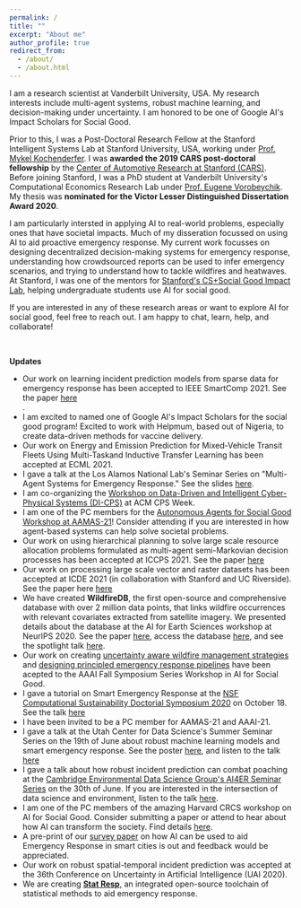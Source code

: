 ```yaml
---
permalink: /
title: ""
excerpt: "About me"
author_profile: true
redirect_from: 
  - /about/
  - /about.html
---
```


I am a research scientist at Vanderbilt University, USA. My research interests include multi-agent systems, robust machine learning, and decision-making under uncertainty. I am honored to be one of Google AI's Impact Scholars for Social Good.

Prior to this, I was a Post-Doctoral Research Fellow at the Stanford Intelligent Systems Lab at Stanford University, USA, working under [Prof. Mykel Kochenderfer](https://engineering.stanford.edu/people/mykel-kochenderfer).  I was <b>awarded the 2019 CARS post-doctoral fellowship</b> by the [Center of Automotive Research at Stanford (CARS)](https://cars.stanford.edu/). Before joining Stanford, I was a PhD student at Vanderbilt University's Computational Economics Research Lab under [Prof. Eugene Vorobeychik](https://vorobeychik.com/). My thesis was <b>nominated for the Victor Lesser Distinguished Dissertation Award 2020</b>.  

I am particularly intersted in applying AI to real-world problems, especially ones that have societal impacts. Much of my disseration focussed on using AI to aid proactive emergency response. My current work focusses on designing decentralized decision-making systems for emergency response, understanding how crowdsourced reports can be used to infer emergency scenarios, and trying to understand how to tackle wildfires and heatwaves. At Stanford, I was one of the mentors for [Stanford's CS+Social Good Impact Lab](https://cs4good.com/), helping undergraduate students use AI for social good. 

If you are interested in any of these research areas or want to explore AI for social good, feel free to reach out. I am happy to chat, learn, help, and collaborate!

<br>

<b>Updates</b>

<ul>
    <li> Our work on learning incident prediction models from sparse data for emergency response has been accepted to IEEE SmartComp 2021. See the paper <a href="https://arxiv.org/abs/2106.08307">here</a></li>.
    <li> I am excited to named one of Google AI's Impact Scholars for the social good program! Excited to work with Helpmum, based out of Nigeria, to create data-driven methods for vaccine delivery. 
    <li>Our work on Energy and Emission Prediction for Mixed-Vehicle Transit Fleets Using Multi-Taskand Inductive Transfer Learning has been accepted at ECML 2021.</li>
    <li>I gave a talk at the Los Alamos National Lab's Seminar Series on "Multi-Agent Systems for Emergency Response." See the slides <a href="https://ayanmukhopadhyay.github.io/files/talks/MultiAgentEmergency.pdf">here</a>.</li>
    <li>I am co-organizing the <a href="https://cpsiotdata.github.io/">Workshop on Data-Driven and Intelligent Cyber-Physical Systems (DI-CPS)</a> at ACM CPS Week.</li>
    <li>I am one of the PC members for the <a href="https://amulyayadav.github.io/aasg2021/">Autonomous Agents for Social Good Workshop at AAMAS-21</a>! Consider attending if you are interested in how agent-based systems can help solve societal problems.</li>
    <li>Our work on using hierarchical planning to solve large scale resource allocation problems formulated as multi-agent semi-Markovian decision processes has been accepted at ICCPS 2021. See the paper <a href="https://ayanmukhopadhyay.github.io/files/iccps21.pdf">here</a></li>
    <li>Our work on processing large scale vector and raster datasets has been accepted at ICDE 2021 (in collaboration with Stanford and UC Riverside). See the paper here <a href="https://ayanmukhopadhyay.github.io/files/icde21.pdf">here</a></li>
    <li> We have created <b>WildfireDB</b>, the first open-source and comprehensive database with over 2 million data points, that links wildfire occurrences with relevant covariates extracted from satellite imagery. We presented details about the database at the AI for Earth Sciences workshop at NeurIPS 2020. See the paper <a href="https://ayanmukhopadhyay.github.io/files/neurips20.pdf">here</a>, access the database <a href="https://wildfire-modeling.github.io/">here</a>, and see the spotlight talk <a href="https://slideslive.com/38941714/wildfiredb-a-spatiotemporal-dataset-combining-wildfire-occurrence-with-relevant-covariates">here</a>.</li>
    <li> Our work on creating <a href="https://ayanmukhopadhyay.github.io/files/aaai_wildfire.pdf">uncertainty aware wildfire management strategies</a> and <a href="https://ayanmukhopadhyay.github.io/files/aaai_erm.pdf">designing principled emergency response pipelines</a> have been acepted to the AAAI Fall Symposium Series Workshop in AI for Social Good.</li>
    <li> I gave a tutorial on Smart Emergency Response at the <a href="http://www.compsust.net/compsust-2020/">NSF Computational Sustainability Doctorial Symposium 2020</a> on October 18. See the talk <a href="https://youtu.be/5OZszP4FTlw?t=354">here</a></li> 
    <li> I have been invited to be a PC member for AAMAS-21 and AAAI-21.</li> 
    <li> I gave a talk at the Utah Center for Data Science's Summer Seminar Series on the 19th of June about robust machine learning models and smart emergency response. See the poster <a href="http://datascience.utah.edu/assets/img/club_photos/SSS-2020-05.pdf">here</a>, and listen to the talk <a href="https://www.youtube.com/watch?v=LtIaj7szN5I&t=1143s">here</a></li>
    <li> I gave a talk about how robust incident prediction can combat poaching at the <a href="https://talks.cam.ac.uk/talk/index/148537">Cambridge Environmental Data Science Group's AI4ER Seminar Series</a> on the 30th of June. If you are interested in the intersection of data science and environment, listen to the talk <a href="https://www.dropbox.com/s/l55yg3ozk3po1l9/AyanMukhopadhyay300620.mp4?dl=0">here</a>.</li> 
    <li> I am one of the PC members of the amazing Harvard CRCS workshop on AI for Social Good. Consider submitting a paper or attend to hear about how AI can transform the society. Find details <a href="https://aiforgood2020.github.io/">here</a>.</li>
    <li> A pre-print of our <a href="https://arxiv.org/abs/2006.04200">survey paper</a> on how AI can be used to aid Emergency Response in smart cities is out and feedback would be appreciated.</li>
    <li> Our work on robust spatial-temporal incident prediction was accepted at the 36th Conference on Uncertainty in Artificial Intelligence (UAI 2020). </li>
    <li> We are creating <a href="https://statresp.ai/"><b>Stat Resp</b></a>, an integrated open-source toolchain of statistical methods to aid emergency response.</li>
</ul>

